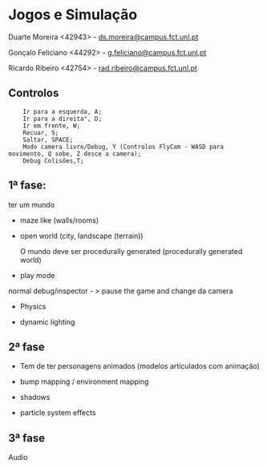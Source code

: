 # Jogos e Simulação #

Duarte Moreira <42943>      - ds.moreira@campus.fct.unl.pt

Gonçalo Feliciano <44292>   - g.feliciano@campus.fct.unl.pt

Ricardo Ribeiro   <42754>   - rad.ribeiro@campus.fct.unl.pt

## Controlos ##
        Ir para a esquerda, A;
        Ir para a direita", D;
        Ir em frente, W;
        Recuar, S;
        Saltar, SPACE;
        Modo camera livre/Debug, Y (Controlos FlyCam - WASD para movimento, Q sobe, Z desce a camera);
        Debug Colisões,T;
## 1ª fase: ##

ter um mundo 

* maze like (walls/rooms)
* open world (city, landscape (terrain))

    O mundo deve ser procedurally  generated  (procedurally  generated world)


* play mode

normal
debug/inspector - > pause the game and change da camera

* Physics

* dynamic lighting


## 2ª  fase ##

* Tem de ter personagens animados (modelos articulados com animação)

* bump mapping / environment  mapping

* shadows 
* particle system effects



## 3ª fase ##

Audio